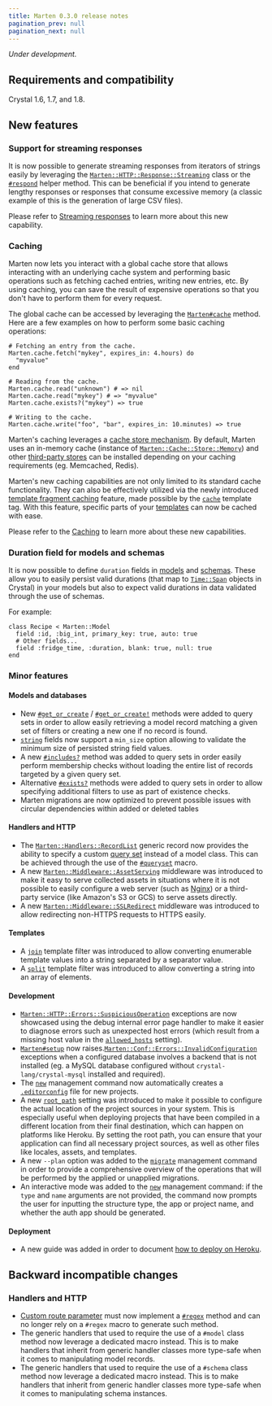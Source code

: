 ```yaml
---
title: Marten 0.3.0 release notes
pagination_prev: null
pagination_next: null
---
```


_Under development._

## Requirements and compatibility

Crystal 1.6, 1.7, and 1.8.

## New features

### Support for streaming responses

It is now possible to generate streaming responses from iterators of strings easily by leveraging the [`Marten::HTTP::Response::Streaming`](pathname:///api/dev/Marten/HTTP/Response/Streaming.html) class or the [`#respond`](pathname:///api/dev/Marten/Handlers/Base.html#respond(streamed_content%3AIterator(String)%2Ccontent_type%3DHTTP%3A%3AResponse%3A%3ADEFAULT_CONTENT_TYPE%2Cstatus%3D200)-instance-method) helper method. This can be beneficial if you intend to generate lengthy responses or responses that consume excessive memory (a classic example of this is the generation of large CSV files).

Please refer to [Streaming responses](../../handlers-and-http/introduction#streaming-responses) to learn more about this new capability.

### Caching

Marten now lets you interact with a global cache store that allows interacting with an underlying cache system and performing basic operations such as fetching cached entries, writing new entries, etc. By using caching, you can save the result of expensive operations so that you don't have to perform them for every request.

The global cache can be accessed by leveraging the [`Marten#cache`](pathname:///api/dev/Marten.html#cache%3ACache%3A%3AStore%3A%3ABase-class-method) method. Here are a few examples on how to perform some basic caching operations:

```crystal
# Fetching an entry from the cache.
Marten.cache.fetch("mykey", expires_in: 4.hours) do
  "myvalue"
end

# Reading from the cache.
Marten.cache.read("unknown") # => nil
Marten.cache.read("mykey") # => "myvalue"
Marten.cache.exists?("mykey") => true

# Writing to the cache.
Marten.cache.write("foo", "bar", expires_in: 10.minutes) => true
```

Marten's caching leverages a [cache store mechanism](../../caching/introduction#configuration-and-cache-stores). By default, Marten uses an in-memory cache (instance of [`Marten::Cache::Store::Memory`](pathname:///api/dev/Marten/Cache/Store/Memory.html)) and other [third-party stores](../../caching/reference/stores#other-stores) can be installed depending on your caching requirements (eg. Memcached, Redis).

Marten's new caching capabilities are not only limited to its standard cache functionality. They can also be effectively utilized via the newly introduced [template fragment caching](../../caching/introduction#template-fragment-caching) feature, made possible by the [`cache`](../../templates/reference/tags#cache) template tag. With this feature, specific parts of your [templates](../../templates) can now be cached with ease.

Please refer to the [Caching](../../caching) to learn more about these new capabilities.

### Duration field for models and schemas

It is now possible to define `duration` fields in [models](../../models-and-databases/reference/fields#duration) and [schemas](../../schemas/reference/fields#duration). These allow you to easily persist valid durations (that map to [`Time::Span`](https://crystal-lang.org/api/Time/Span.html) objects in Crystal) in your models but also to expect valid durations in data validated through the use of schemas.

For example:

```crystal
class Recipe < Marten::Model
  field :id, :big_int, primary_key: true, auto: true
  # Other fields...
  field :fridge_time, :duration, blank: true, null: true
end
```

### Minor features

#### Models and databases

* New [`#get_or_create`](../../models-and-databases/reference/query-set#get_or_create) / [`#get_or_create!`](../../models-and-databases/reference/query-set#get_or_create-1) methods were added to query sets in order to allow easily retrieving a model record matching a given set of filters or creating a new one if no record is found.
* [`string`](../../models-and-databases/reference/fields#string) fields now support a `min_size` option allowing to validate the minimum size of persisted string field values.
* A new [`#includes?`](../../models-and-databases/reference/query-set#includes) method was added to query sets in order easily perform membership checks without loading the entire list of records targeted by a given query set.
* Alternative [`#exists?`](../../models-and-databases/reference/query-set#exists) methods were added to query sets in order to allow specifying additional filters to use as part of existence checks.
* Marten migrations are now optimized to prevent possible issues with circular dependencies within added or deleted tables

#### Handlers and HTTP

* The [`Marten::Handlers::RecordList`](../../handlers-and-http/reference/generic-handlers#listing-records) generic record now provides the ability to specify a custom [query set](../../models-and-databases/queries) instead of a model class. This can be achieved through the use of the [`#queryset`](pathname:///api/dev/Marten/Handlers/RecordListing.html#queryset(queryset)-macro) macro.
* A new [`Marten::Middleware::AssetServing`](../../handlers-and-http/reference/middlewares#asset-serving-middleware) middleware was introduced to make it easy to serve collected assets in situations where it is not possible to easily configure a web server (such as [Nginx](https://nginx.org)) or a third-party service (like Amazon's S3 or GCS) to serve assets directly.
* A new [`Marten::Middleware::SSLRedirect`](../../handlers-and-http/reference/middlewares#ssl-redirect-middleware) middleware was introduced to allow redirecting non-HTTPS requests to HTTPS easily.

#### Templates

* A [`join`](../../templates/reference/filters#join) template filter was introduced to allow converting enumerable template values into a string separated by a separator value.
* A [`split`](../../templates/reference/filters#split) template filter was introduced to allow converting a string into an array of elements.

#### Development

* [`Marten::HTTP::Errors::SuspiciousOperation`](pathname:///api/dev/Marten/HTTP/Errors/SuspiciousOperation.html) exceptions are now showcased using the debug internal error page handler to make it easier to diagnose errors such as unexpected host errors (which result from a missing host value in the [`allowed_hosts`](../../development/reference/settings#allowedhosts) setting).
* [`Marten#setup`](pathname:///api/dev/Marten.html#setup-class-method) now raises.[`Marten::Conf::Errors::InvalidConfiguration`](pathname:///api/dev/Marten/Conf/Errors/InvalidConfiguration.html) exceptions when a configured database involves a backend that is not installed (eg. a MySQL database configured without `crystal-lang/crystal-mysql` installed and required).
* The [`new`](../../development/reference/management-commands#new) management command now automatically creates a [`.editorconfig`](https://editorconfig.org) file for new projects.
* A new [`root_path`](../../development/reference/settings#root_path) setting was introduced to make it possible to configure the actual location of the project sources in your system. This is especially useful when deploying projects that have been compiled in a different location from their final destination, which can happen on platforms like Heroku. By setting the root path, you can ensure that your application can find all necessary project sources, as well as other files like locales, assets, and templates.
* A new `--plan` option was added to the [`migrate`](../../development/reference/management-commands#migrate) management command in order to provide a comprehensive overview of the operations that will be performed by the applied or unapplied migrations.
* An interactive mode was added to the [`new`](../../development/reference/management-commands#new) management command: if the `type` and `name` arguments are not provided, the command now prompts the user for inputting the structure type, the app or project name, and whether the auth app should be generated.

#### Deployment

* A new guide was added in order to document [how to deploy on Heroku](../../deployment/how-to/deploy-to-heroku).

## Backward incompatible changes

### Handlers and HTTP

* [Custom route parameter](../../handlers-and-http/how-to/create-custom-route-parameters) must now implement a [`#regex`](pathname:///api/dev/Marten/Routing/Parameter/Base.html#regex%3ARegex-instance-method) method and can no longer rely on a `#regex` macro to generate such method.
* The generic handlers that used to require the use of a `#model` class method now leverage a dedicated macro instead. This is to make handlers that inherit from generic handler classes more type-safe when it comes to manipulating model records.
* The generic handlers that used to require the use of a `#schema` class method now leverage a dedicated macro instead. This is to make handlers that inherit from generic handler classes more type-safe when it comes to manipulating schema instances.
